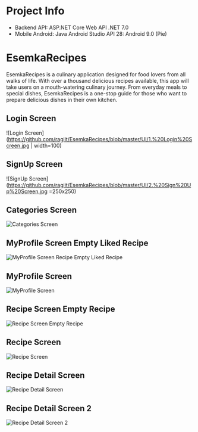 # Project Info
* Backend API: ASP.NET Core Web API .NET 7.0
* Mobile Android: Java Android Studio API 28: Android 9.0 (Pie)

# EsemkaRecipes

EsemkaRecipes is a culinary application designed for food lovers from all walks of life. With over
a thousand delicious recipes available, this app will take users on a mouth-watering culinary
journey. From everyday meals to special dishes, EsemkaRecipes is a one-stop guide for those
who want to prepare delicious dishes in their own kitchen.


## Login Screen
![Login Screen](https://github.com/ragiit/EsemkaRecipes/blob/master/UI/1.%20Login%20Screen.jpg | width=100)


## SignUp Screen
![SignUp Screen](https://github.com/ragiit/EsemkaRecipes/blob/master/UI/2.%20Sign%20Up%20Screen.jpg =250x250)


## Categories Screen
![Categories Screen](https://github.com/ragiit/EsemkaRecipes/blob/master/UI/3.%20Main%20Screen%20-%20Categories.jpg)


## MyProfile Screen Empty Liked Recipe 
![MyProfile Screen Recipe Empty Liked Recipe](https://github.com/ragiit/EsemkaRecipes/blob/master/UI/4.%20Main%20Screen%20-%20My%20Profile%20-%20Empty%20Like%20Recipe.jpg)


## MyProfile Screen 
![MyProfile Screen](https://github.com/ragiit/EsemkaRecipes/blob/master/UI/5.%20Main%20Screen%20-%20My%20Profile.jpg)


## Recipe Screen Empty Recipe 
![Recipe Screen Empty Recipe](https://github.com/ragiit/EsemkaRecipes/blob/master/UI/6.%20Empty%20Recipe%20Screen.jpg)


## Recipe Screen
![Recipe Screen](https://github.com/ragiit/EsemkaRecipes/blob/master/UI/7.%20Recipe%20Screen.jpg)



## Recipe Detail Screen
![Recipe Detail Screen](https://github.com/ragiit/EsemkaRecipes/blob/master/UI/8.%20Recipe%20Detail%20Screen.jpg)



## Recipe Detail Screen 2
![Recipe Detail Screen 2](https://github.com/ragiit/EsemkaRecipes/blob/master/UI/9.%20Recipe%20Detail%20Screen%202.jpg)
